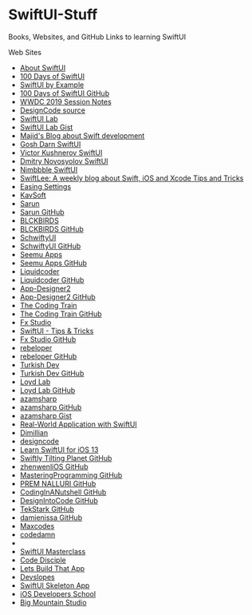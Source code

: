 # SwiftUI-Stuff
Books, Websites, and GitHub Links to learning SwiftUI
     
<html><body>

Web Sites<p>
<ul>
<li><a href="https://github.com/Juanpe/About-SwiftUI">About SwiftUI</a>
<li><a href="https://www.hackingwithswift.com/100/swiftui">100 Days of SwiftUI</a>
<li><a href="https://www.hackingwithswift.com/quick-start/swiftui">SwiftUI by Example</a>
<li><a href="https://github.com/twostraws/HackingWithSwift/tree/master/SwiftUI">100 Days of SwiftUI GitHub</a>
<li><a href="https://github.com/Blackjacx/WWDC">WWDC 2019 Session Notes</a>
<li><a href="https://github.com/mythxn/DesignCode-SwiftUI/tree/master/DesignCode">DesignCode source</a>
<li><a href="https://swiftui-lab.com">SwiftUI Lab</a>
<li><a href="https://gist.github.com/swiftui-lab">SwiftUI Lab Gist</a>
<li><a href="https://swiftwithmajid.com">Majid's Blog about Swift development</a>
<li><a href="https://goshdarnswiftui.com">Gosh Darn SwiftUI</a>
<li><a href="https://github.com/filimo">Victor Kushnerov SwiftUI</a>
<li><a href="https://github.com/DimNovo">Dmitry Novosyolov SwiftUI</a>
<li><a href="https://github.com/amosgyamfi">Nimbbble SwiftUI</a>
<li><a href="https://www.avanderlee.com">SwiftLee: 
A weekly blog about Swift, iOS and Xcode Tips and Tricks</a>
<li><a href="https://easings.net">Easing Settings</a>
<li><a href="https://kavsoft.tech">KavSoft</a>
<li><a href="https://sarunw.com">Sarun</a>
<li><a href="https://github.com/sarunw">Sarun GitHub</a>
<li><a href="https://www.blckbirds.com">BLCKBIRDS</a>
<li><a href="https://github.com/BLCKBIRDS">BLCKBIRDS GitHub</a>
<li><a href="https://schwiftyui.com">SchwiftyUI</a>
<li><a href="https://github.com/SchwiftyUI">SchwiftyUI GitHub</a>
<li><a href="https://www.seemuapps.com">Seemu Apps</a>
<li><a href="https://github.com/awseeley">Seemu Apps GitHub</a>
<li><a href="https://www.liquidcoder.com">Liquidcoder</a>
<li><a href="https://github.com/liquidcoder1">Liquidcoder GitHub</a>
<li><a href="https://www.app-Designer2.io">App-Designer2</a>
<li><a href="https://github.com/App-Designer2">App-Designer2 GitHub</a>
<li><a href="https://thecodingtrain.com">The Coding Train</a>
<li><a href="https://github.com/CodingTrain">The Coding Train GitHub</a>
<li><a href="https://fxstudio.dev">Fx Studio</a>
<li><a href="https://fx-studio.github.io/swiftui_tips_and_tricks">SwiftUI - Tips & Tricks</a>
<li><a href="https://github.com/fx-studio">Fx Studio GitHub</a>
<li><a href="https://rebeloper.com">rebeloper</a>
<li><a href="https://github.com/rebeloper">rebeloper GitHub</a>
<li><a href="https://medium.com/turkishdev">Turkish Dev</a>
<li><a href="https://github.com/SercanKaya-TurkishDev">Turkish Dev GitHub</a>
<li><a href="https://loydlab.blogspot.com">Loyd Lab</a>
<li><a href="https://github.com/loydkim">Loyd Lab GitHub</a>
<li><a href="https://highoncoding.com">azamsharp</a>
<li><a href="https://github.com/azamsharp">azamsharp GitHub</a>
<li><a href="https://gist.github.com/azamsharp">azamsharp Gist</a>
<li><a href="https://medium.com/better-programming/making-a-real-world-application-with-swiftui-cb40884c1056">Real-World Application with SwiftUI</a>
<li><a href="https://github.com/Dimillian">Dimillian</a>
<li><a href="https://designcode.io">designcode</a>
<li><a href="https://designcode.io/swiftui-course">Learn SwiftUI for iOS 13</a>
<li><a href="https://github.com/calebrwells">Swiftly Tilting Planet GitHub</a>
<li><a href="https://github.com/zhenwenliOS">zhenwenliOS GitHub</a>
<li><a href="https://github.com/DavidBolis261">MasteringProgramming GitHub</a>
<li><a href="https://github.com/premcodes1">PREM NALLURI GitHub</a>
<li><a href="https://github.com/CodingInANutshell">CodingInANutshell GitHub</a>
<li><a href="https://github.com/DesignIntoCode">DesignIntoCode GitHub</a>
<li><a href="https://github.com/TekStark">TekStark GitHub</a>
<li><a href="https://github.com/damienissa">damienissa GitHub</a>
<li><a href="https://www.maxcodes.io">Maxcodes</a>
<li><a href="https://codedamn.com">codedamn</a>
<li><a href="https://github.com/fzhlee/SwiftUI-Guide/blob/master/README_English.md">
<li><a href="https://swiftuimasterclass.com">SwiftUI Masterclass</a>
<li><a href="https://www.code-disciple.com">Code Disciple</a>
<li><a href="https://www.letsbuildthatapp.com">Lets Build That App</a>
<li><a href="https://devslopes.com">Devslopes</a>
<li><a href="https://github.com/PW486/swiftui-skeleton-app">SwiftUI Skeleton App</a>
<li><a href="https://iosdevschool.com">iOS Developers School</a>
<li><a href="https://www.bigmountainstudio.com">Big Mountain Studio</a>

</ul></body></html>
